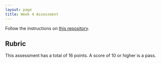 ```yaml
---
layout: page
title: Week 4 Assessment
---
```


Follow the instructions on [this repository](https://github.com/turingschool-examples/Launch-Mod5W4-Assessment).

## Rubric

This assessment has a total of 16 points.  A score of 10 or higher is a pass.